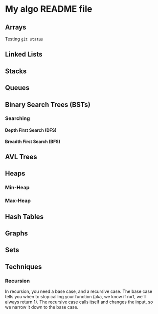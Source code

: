 # My algo README file
## Arrays
Testing `git status`
## Linked Lists
## Stacks
## Queues
## Binary Search Trees (BSTs)
### Searching
#### Depth First Search (DFS)
#### Breadth First Search (BFS)
## AVL Trees
## Heaps
### Min-Heap
### Max-Heap
## Hash Tables
## Graphs
## Sets
## Techniques
### Recursion
In recursion, you need a base case, and a recursive case. The base case tells you when to stop calling your function (aka, we know if n=1, we’ll always return 1). The recursive case calls itself and changes the input, so we narrow it down to the base case.

